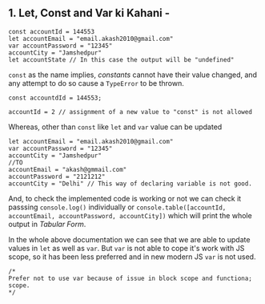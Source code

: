 
## 1. Let, Const and Var ki Kahani -

```JS
const accountId = 144553
let accountEmail = "email.akash2010@gmail.com"
var accountPassword = "12345"
accountCity = "Jamshedpur"
let accountState // In this case the output will be "undefined" 
```

`const` as the name implies, *constants* cannot have their value changed, and any attempt to do so cause a `TypeError` to be thrown. 

```JS
const accountdId = 144553;

accountId = 2 // assignment of a new value to "const" is not allowed
```

Whereas, other than `const` like `let` and `var` value can be updated

```JS
let accountEmail = "email.akash2010@gmail.com"
var accountPassword = "12345"
accountCity = "Jamshedpur"
//TO
accountEmail = "akash@gmmail.com"
accountPassword = "2121212"
accountCity = "Delhi" // This way of declaring variable is not good.
```

And, to check the implemented code is working or not we can check it passsing `console.log()` individually or `console.table([accountId, accountEmail, accountPassword, accountCity])`
which will print the whole output in *Tabular Form*.

In the whole above documentation we can see that we are able to update values in `let` as well as `var`. But `var` is not able to cope it's work with JS scope, so it has been less preferred and in new modern JS `var` is not used.

```JS
/*
Prefer not to use var because of issue in block scope and functiona; scope.
*/
```

